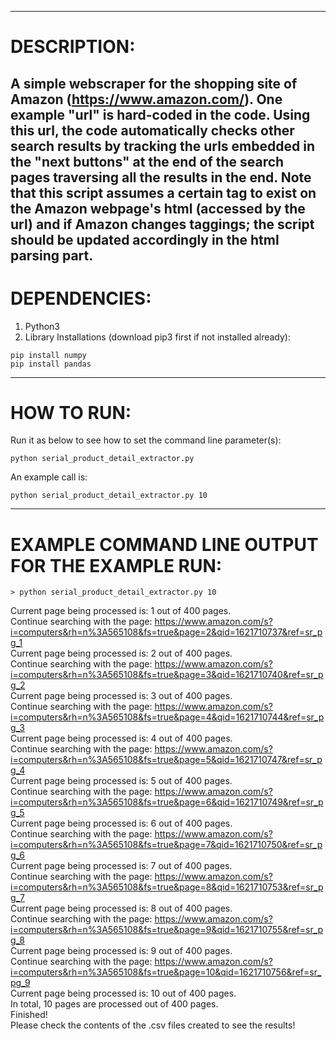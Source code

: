 ------------------------------
# DESCRIPTION:

A simple webscraper for the shopping site of Amazon (https://www.amazon.com/).
One example "url" is hard-coded in the code. Using this url, the code automatically checks other search results by tracking the urls embedded in the "next buttons" at the end of the search pages traversing all the results in the end. 
Note that this script assumes a certain tag to exist on the Amazon webpage's html (accessed by the url) and if Amazon changes taggings; the script should be updated accordingly in the html parsing part.
------------------------------
# DEPENDENCIES:

1) Python3
2) Library Installations (download pip3 first if not installed already):
```
pip install numpy
pip install pandas
```
------------------------------
# HOW TO RUN:
Run it as below to see how to set the command line parameter(s):
```
python serial_product_detail_extractor.py
```
An example call is:  
```
python serial_product_detail_extractor.py 10
```
------------------------------
# EXAMPLE COMMAND LINE OUTPUT FOR THE EXAMPLE RUN:

```
> python serial_product_detail_extractor.py 10
```

Current page being processed is:  1 out of 400 pages.  
Continue searching with the page: https://www.amazon.com/s?i=computers&rh=n%3A565108&fs=true&page=2&qid=1621710737&ref=sr_pg_1  
Current page being processed is:  2 out of 400 pages.  
Continue searching with the page: https://www.amazon.com/s?i=computers&rh=n%3A565108&fs=true&page=3&qid=1621710740&ref=sr_pg_2  
Current page being processed is:  3 out of 400 pages.  
Continue searching with the page: https://www.amazon.com/s?i=computers&rh=n%3A565108&fs=true&page=4&qid=1621710744&ref=sr_pg_3  
Current page being processed is:  4 out of 400 pages.  
Continue searching with the page: https://www.amazon.com/s?i=computers&rh=n%3A565108&fs=true&page=5&qid=1621710747&ref=sr_pg_4  
Current page being processed is:  5 out of 400 pages.  
Continue searching with the page: https://www.amazon.com/s?i=computers&rh=n%3A565108&fs=true&page=6&qid=1621710749&ref=sr_pg_5  
Current page being processed is:  6 out of 400 pages.  
Continue searching with the page: https://www.amazon.com/s?i=computers&rh=n%3A565108&fs=true&page=7&qid=1621710750&ref=sr_pg_6  
Current page being processed is:  7 out of 400 pages.  
Continue searching with the page: https://www.amazon.com/s?i=computers&rh=n%3A565108&fs=true&page=8&qid=1621710753&ref=sr_pg_7  
Current page being processed is:  8 out of 400 pages.  
Continue searching with the page: https://www.amazon.com/s?i=computers&rh=n%3A565108&fs=true&page=9&qid=1621710755&ref=sr_pg_8  
Current page being processed is:  9 out of 400 pages.  
Continue searching with the page:  https://www.amazon.com/s?i=computers&rh=n%3A565108&fs=true&page=10&qid=1621710756&ref=sr_pg_9  
Current page being processed is:  10 out of 400 pages.  
In total, 10 pages are processed out of 400 pages.  
Finished!  
Please check the contents of the .csv files created to see the results!  
